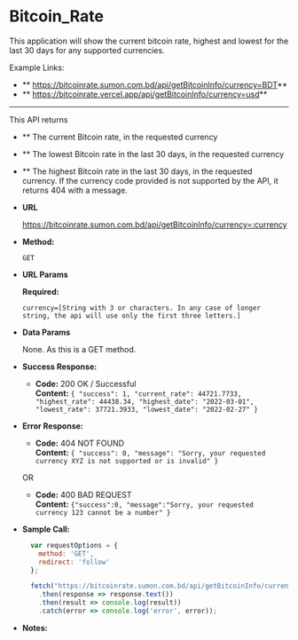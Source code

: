 # Bitcoin_Rate
 
This application will show the current bitcoin rate, highest and lowest for the last 30 days for any supported currencies. 
 
Example Links:
* ** https://bitcoinrate.sumon.com.bd/api/getBitcoinInfo/currency=BDT**
* ** https://bitcoinrate.vercel.app/api/getBitcoinInfo/currency=usd**
 

----
  This API returns 
* ** The current Bitcoin rate, in the requested currency
* ** The lowest Bitcoin rate in the last 30 days, in the requested currency
* ** The highest Bitcoin rate in the last 30 days, in the requested currency.
  If the currency code provided is not supported by the API, it returns 404 with a message.

* **URL**

  https://bitcoinrate.sumon.com.bd/api/getBitcoinInfo/currency=:currency

* **Method:**

  `GET`
  
*  **URL Params**

   **Required:**
 
   `currency=[String with 3 or characters. In any case of longer string, the api will use only the first three letters.]`

* **Data Params**

  None. As this is a GET method.

* **Success Response:**

  * **Code:** 200 OK / Successful <br />
    **Content:** 
    `{
    "success": 1,
    "current_rate": 44721.7733,
    "highest_rate": 44438.34,
    "highest_date": "2022-03-01",
    "lowest_rate": 37721.3933,
    "lowest_date": "2022-02-27"
    }`
 
* **Error Response:**

  * **Code:** 404 NOT FOUND <br />
    **Content:** 
    `{
    "success": 0,
    "message": "Sorry, your requested currency XYZ is not supported or is invalid"
    }`

  OR

  * **Code:** 400 BAD REQUEST <br />
    **Content:** 
    `{"success":0,
    "message":"Sorry, your requested currency 123 cannot be a number"
    }`

* **Sample Call:**

  ```javascript
    var requestOptions = {
      method: 'GET',
      redirect: 'follow'
    };

    fetch("https://bitcoinrate.sumon.com.bd/api/getBitcoinInfo/currency=BDT", requestOptions)
      .then(response => response.text())
      .then(result => console.log(result))
      .catch(error => console.log('error', error));
  ```
  
 * **Notes:**
